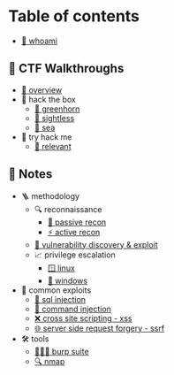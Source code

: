 # Table of contents

* [🥷 whoami](README.md)

## 🚶 CTF Walkthroughs

* [🔭 overview](CTF-Walkthroughs/overview.md)
* 🏁 hack the box
	* [🐧 greenhorn](CTF-Walkthroughs/hack-the-box/greenhorn/README.md)
	* [🐧 sightless](CTF-Walkthroughs/hack-the-box/sightless/README.md)
	* [🐧 sea](CTF-Walkthroughs/hack-the-box/sea/README.md)
* 🏁 try hack me
	* [🐧 relevant](CTF-Walkthroughs/try-hack-me/relevant/README.md)

## 📖 Notes

* 🪜 methodology
	* 🔍 reconnaissance
		* [👀 passive recon](notes/methodology/reconnaissance/passive-recon/README.md)
		* [⚡ active recon](notes/methodology/reconnaissance/active-recon/README.md)
	* [🐛 vulnerability discovery & exploit](<notes/methodology/vulnerability-discovery-&-exploit/README.md>)
	* 📈 privilege escalation
		* [🪟 linux](<notes/methodology/privilege-escalation/linux/README.md>)
		* [🐧 windows](<notes/methodology/privilege-escalation/windows/README.md>)
* 🐞 common exploits
	* [💉 sql injection](notes/common-exploits/sql-injection/README.md)
	* [💉 command injection](notes/common-exploits/command-injection/README.md)
	* [❌ cross site scripting - xss](notes/common-exploits/cross-site-scripting-xss/README.md)
	* [🌐 server side request forgery - ssrf](notes/common-exploits/server-side-request-forgery-ssrf/README.md)
* 🛠️ tools
	* [👩‍👦‍👦 burp suite](notes/tools/burp-suite/README.md)
	* [🔍 nmap](notes/tools/nmap/README.md)
